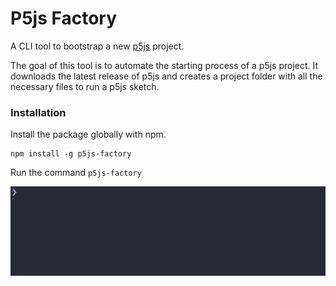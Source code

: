 # P5js Factory

A CLI tool to bootstrap a new [p5js](https://p5js.org/) project.

The goal of this tool is to automate the starting process of a p5js project. It downloads the latest release of p5js and creates a project folder with all the necessary files to run a p5js sketch.

### Installation

Install the package globally with npm.

```
npm install -g p5js-factory
```

Run the command `p5js-factory`

![executing command](images/p5js-factory.gif)
